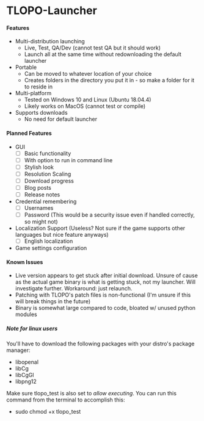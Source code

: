 # TLOPO-Launcher

#### Features

* Multi-distribution launching
    * Live, Test, QA/Dev (cannot test QA but it should work)
    * Launch all at the same time without redownloading the default launcher
* Portable
    * Can be moved to whatever location of your choice
    * Creates folders in the directory you put it in - so make a folder for it to reside in
* Multi-platform
    * Tested on Windows 10 and Linux (Ubuntu 18.04.4)
    * Likely works on MacOS (cannot test or compile)
* Supports downloads
    * No need for default launcher

#### Planned Features

- GUI
    -[ ] Basic functionality
    -[ ] With option to run in command line
    -[ ] Stylish look
    -[ ] Resolution Scaling
    -[ ] Download progress
    -[ ] Blog posts
    -[ ] Release notes
- Credential remembering
    -[ ] Usernames
    -[ ] Password (This would be a security issue even if handled correctly, so might not)
- Localization Support (Useless? Not sure if the game supports other languages but nice feature anyways)
    -[ ] English localization
- Game settings configuration

#### Known Issues

* Live version appears to get stuck after initial download. Unsure of cause as the actual game binary is what is getting stuck, not my launcher. Will investigate further. Workaround: just relaunch.
* Patching with TLOPO's patch files is non-functional (I'm unsure if this will break things in the future)
* Binary is somewhat large compared to code, bloated w/ unused python modules

##### Note for linux users

You'll have to download the following packages with your distro's package manager:
- libopenal
- libCg
- libCgGl
- libpng12

Make sure tlopo_test is also set to *allow executing*. You can run this command from the terminal to accomplish this:
- sudo chmod +x tlopo_test
